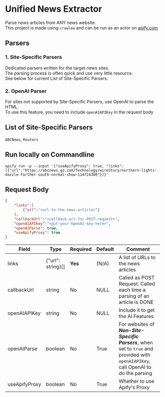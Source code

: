 # Unified News Extractor
Parse news articles from ANY news website.<br />
This project is made using `crawlee` and can be run as an actor on [apify.com](https://apify.com)

## Parsers
### 1. Site-Specific Parsers
Dedicated parsers written for the target news sites.<br />
The parsing process is often quick and use very little resource.<br />
See below for current List of Site-Specific Parsers.

### 2. OpenAI Parser
For sites not supported by Site-Specific Parsers, use OpenAI to parse the HTML.<br />
To use this feature, you need to include `openAIAPIKey` in the request body

## List of Site-Specific Parsers
`ABCNews`, `Reuters`

## Run locally on Commandline
`apify run -p --input '{"useApifyProxy": true, "links":[{"url":"https://abcnews.go.com/Technology/wireStory/northern-lights-dazzle-farther-south-normal-show-114724380"}]}'`


## Request Body
```json
{
    "links":[
        {"url":"<url-to-the-news-article>"}
    ],
    "callbackUrl":"<callback-url-for-POST-request>",
    "openAIAPIKey":"<put-your-OpenAI-key-here>",
    "openAIParse": true,
    "useApifyProxy": true
}
```

| Field | Type            | Required | Default | Comment                                                                                                                                                                                                                      |
| ----- |-----------------|----------|---------|------------------------------------------------------------------------------------------------------------------------------------------------------------------------------------------------------------------------------|
| links | {"url": string}[] | **Yes**  | (N/A)   | A list of URLs to the news articles                                                                                                                                                                                          |
| callbackUrl | string | No       | NULL    | Called as POST Request. Called each time a parsing of an article is DONE                                                                                                                                                     |
| openAIAPIKey | string | No       | NULL    | Include it to get the AI Features                                                                                                                                                                                            |
| openAIParse | boolean | No       | True    | For websites of ***Non-Site-Specific Parsers***, when set to `true` and provided with `openAIAPIKey`, call OpenAI to do the parsing                                                                                          |
| useApifyProxy | boolean | No       | True    | Whether to use Apify's Proxy                                                                                                                                                                                                 |
